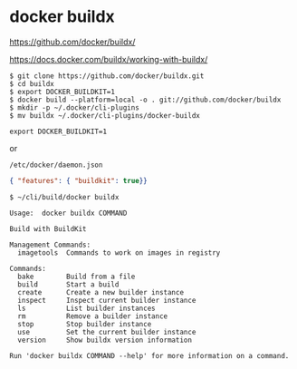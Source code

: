 # docker buildx

https://github.com/docker/buildx/

https://docs.docker.com/buildx/working-with-buildx/


```console
$ git clone https://github.com/docker/buildx.git
$ cd buildx
$ export DOCKER_BUILDKIT=1
$ docker build --platform=local -o . git://github.com/docker/buildx
$ mkdir -p ~/.docker/cli-plugins
$ mv buildx ~/.docker/cli-plugins/docker-buildx
```

```console
export DOCKER_BUILDKIT=1
```

or

`/etc/docker/daemon.json`
```json
{ "features": { "buildkit": true}}
```

```console
$ ~/cli/build/docker buildx

Usage:  docker buildx COMMAND

Build with BuildKit

Management Commands:
  imagetools  Commands to work on images in registry

Commands:
  bake        Build from a file
  build       Start a build
  create      Create a new builder instance
  inspect     Inspect current builder instance
  ls          List builder instances
  rm          Remove a builder instance
  stop        Stop builder instance
  use         Set the current builder instance
  version     Show buildx version information

Run 'docker buildx COMMAND --help' for more information on a command.
```

